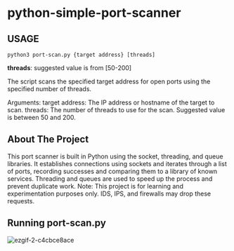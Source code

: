 # python-simple-port-scanner
<h2>USAGE</h2>

`python3 port-scan.py {target address} [threads]`

**threads**: suggested value is from [50-200]

The script scans the specified target address for open ports using the specified number of threads.

Arguments:
  target address: The IP address or hostname of the target to scan.
  threads: The number of threads to use for the scan. Suggested value is between 50 and 200.

<h2>About The Project</h2>
This port scanner is built in Python using the socket, threading, and queue libraries. It establishes connections using sockets and iterates through a list of ports, recording successes and comparing them to a library of known services. Threading and queues are used to speed up the process and prevent duplicate work.
Note: This project is for learning and experimentation purposes only. IDS, IPS, and firewalls may drop these requests.

<h2>Running port-scan.py</h2>

![ezgif-2-c4cbce8ace](https://user-images.githubusercontent.com/90014630/175423311-77491b52-bda6-402d-80fe-55b8e59e0df0.gif)
